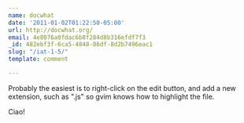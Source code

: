 ```yaml
---
name: docwhat
date: '2011-01-02T01:22:50-05:00'
url: http://docwhat.org/
email: 4e8076a0fdac6b8f284d8b316efdf7f3
_id: 482ebf3f-6ca5-4848-86df-8d2b7496eac1
slug: "/iat-1-5/"
template: comment

---
```


Probably the easiest is to right-click on the edit button, and add a new extension, such as ".js" so gvim knows how to highlight the file.

Ciao!
